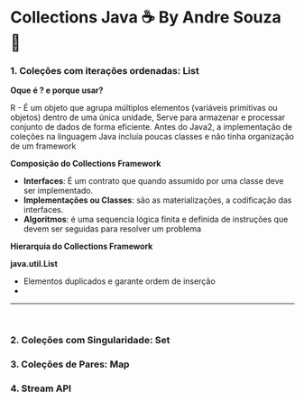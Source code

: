 #  Collections Java :coffee: By Andre Souza :space_invader:



### 1. Coleções com iterações ordenadas: List

**Oque é ? e porque usar?**

R - É um objeto que agrupa múltiplos elementos (variáveis primitivas ou objetos) dentro de uma única unidade, Serve para armazenar e processar conjunto de dados de forma eficiente. Antes do Java2, a implementação de coleções na linguagem Java incluía poucas classes e não tinha organização de um framework





**Composição do Collections Framework**

+ **Interfaces**: É um contrato que quando assumido por uma classe deve ser implementado.
+ **Implementações ou Classes**: são as materializações, a codificação das interfaces.
+ **Algoritmos**: é uma sequencia lógica finita e definida de instruções que devem ser seguidas para resolver um problema



**Hierarquia do Collections Framework**



**java.util.List**

+ Elementos duplicados e garante ordem de inserção
+ 



<hr><br>

### 2. Coleções com Singularidade: Set

### 3. Coleções de Pares: Map

### 4. Stream API



